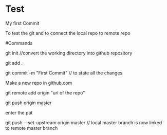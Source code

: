 # Test
My first Commit

To test the git and to connect the local repo to remote repo

#Commands

git init //convert the working directory into github repository

git add .

git commit -m "First Commit" // to state all the changes

Make a new repo in github.com

git remote add origin "url of the repo"

git push origin master

enter the pat

git push --set-upstream origin master // local master branch is now linked to remote master branch

